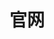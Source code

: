 ---
layout: default
title: 官网
nav_order: 1
description: "Just the Docs is a responsive Jekyll theme with built-in search that is easily customizable and hosted on GitHub Pages."
permalink: /
---